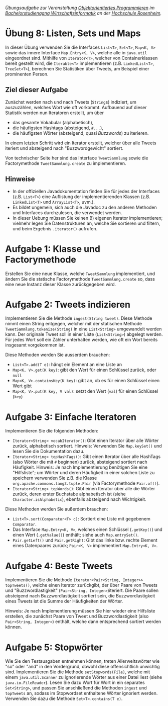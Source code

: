 _Übungsaufgabe zur Veranstaltung [Objektorientiertes Programmieren](https://hsro-wif-oop.github.io) im [Bachelorstudiengang Wirtschaftsinformatik](https://www.th-rosenheim.de/technik/informatik-mathematik/wirtschaftsinformatik-bachelor/) an der [Hochschule Rosenheim](http://www.th-rosenheim.de)._


# Übung 8: Listen, Sets und Maps

In dieser Übung verwenden Sie die Interfaces `List<T>`, `Set<T>`, `Map<K, V>` sowie das innere Interface `Map.Entry<K, V>`, welche alle in `java.util` eingeordnet sind.
Mithilfe von `Iterator<T>`, welcher von Containerklassen bereit gestellt wird, die `Iterable<T>` implementieren (z.B. `LinkedList<T>`, `TreeSet<T>`), berechnen Sie Statistiken über Tweets, am Beispiel einer prominenten Person.


## Ziel dieser Aufgabe

Zunächst werden nach und nach Tweets (`String`s) indiziert, um auszuzählen, welches Wort wie oft vorkommt.
Aufbauend auf dieser Statistik werden nun Iteratoren erstellt, um über

- das gesamte Vokabular (alphabetisch),
- die häufigsten Hashtags (absteigend, `#...`),
- die häufigsten Wörter (absteigend, quasi _Buzzwords_)
zu iterieren.

In einem letzten Schritt wird ein Iterator erstellt, welcher über alle Tweets iteriert und absteigend nach "Buzzwordgewicht" sortiert.

Von technischer Seite her sind das Interface `TweetSammlung` sowie die Factorymethode `TweetSammlung.create` zu implementieren.

## Hinweise

- In der offiziellen Javadokumentation finden Sie für jedes der Interfaces (z.B. `List<T>`) eine Auflistung der implementierenden Klassen (z.B. `LinkedList<T>` und `ArrayList<T>`, uvm.).
- Es bildet ungemein, sich auch die Javadoc zu den anderen Methoden und Interfaces durchzulesen, die verwendet werden.
- In dieser Uebung müssen Sie keinen (!) eigenen Iterator implementieren; vielmehr legen Sie Datenstrukturen an, welche Sie sortieren und filtern, und beim Ergebnis `.iterator()` aufrufen.


# Aufgabe 1: Klasse und Factorymethode

Erstellen Sie eine neue Klasse, welche `TweetSammlung` implementiert, und ändern Sie die statische Factorymethode `TweetSammlung.create` so, dass eine neue Instanz dieser Klasse zurückgegeben wird.


# Aufgabe 2: Tweets indizieren

Implementieren Sie die Methode `ingest(String tweet)`.
Diese Methode nimmt einen String entgegen, welcher mit der statischen Methode `TweetSammlung.tokenize(String)` in eine `List<String>` umgewandelt werden kann.
Der originale Tweet soll in einer Liste (`List<String>`) abgelegt werden.
Für jedes Wort soll ein Zähler unterhalten werden, wie oft ein Wort bereits insgesamt vorgekommen ist.

Diese Methoden werden Sie ausserdem brauchen:

- `List<T>.add(T e)`: hängt ein Element an eine Liste an
- `Map<K, V>.get(K key)`: gibt den Wert für einen Schlüssel zurück, oder `null`
- `Map<K, V>.containsKey(K key)`: gibt an, ob es für einen Schlüssel einen Wert gibt
- `Map<K, V>.put(K key, V val)`: setzt den Wert (`val`) für einen Schlüssel (`key`)


# Aufgabe 3: Einfache Iteratoren

Implementieren Sie die folgenden Methoden:

- `Iterator<String> vocabIterator()`: Gibt einen Iterator über alle Wörter zurück, alphabetisch sortiert.
	Hinweis: Verwenden Sie `Map.keySet()` und lesen Sie die Dokumentation dazu.
- `Iterator<String> topHashTags()`: Gibt einen Iterator über alle HashTags (also Wörter die mit `#` beginnen) zurück, absteigend sortiert nach Häufigkeit.
	Hinweis: Je nach Implementierung benötigen Sie eine "Hilfsliste"; um Wörter und deren Häufigkeit in einer solchen Liste zu speichern verwenden Sie z.B. die Klasse `org.apache.commons.lang3.tuple.Pair` (via Factorymethode `Pair.of()`).
- `Iterator<String> topWords()`: Gibt einen Iterator über alle die Wörter zurück, deren erster Buchstabe alphabetisch ist (siehe `Character.isAlphabetic`), ebenfalls absteigend nach Wichtigkeit.

Diese Methoden werden Sie außerdem brauchen:

- `List<T>.sort(Comparator<T> c)`: Sortiert eine Liste mit gegebenem `Comparator`.
- Das Interface `Map.Entry<K, V>`, welches einen Schlüssel (`.getKey()`) und einen Wert (`.getValue()`) enthält; siehe auch `Map.entrySet()`.
- `Pair.getLeft()` und `Pair.getRight`: Gibt das linke bzw. rechte Element eines Datenpaares zurück; `Pair<K, V>` implementiert `Map.Entry<K, V>`.


# Aufgabe 4: Beste Tweets

Implementieren Sie die Methode `Iterator<Pair<String, Integer>> topTweets()`, welche einen Iterator zurückgibt, der über Paare von Tweets und "Buzzwordlastigkeit" (`Pair<String, Integer>`)iteriert.
Die Paare sollen absteigend nach Buzzwordlastigkeit sortiert sein, die Buzzwordlastigkeit eines Tweets ist die Summe der Häufigkeiten der Wörter.

Hinweis: Je nach Implementierung müssen Sie hier wieder eine Hilfsliste erstellen, die zunächst Paare von Tweet und Buzzwordlastigkeit (also `Pair<String, Integer>`) enthält, welche dann entsprechend sortiert werden können.


# Aufgabe 5: Stopwörter

Wie Sie den Testausgaben entnehmen können, treten Allerweltswörter wie "so" oder "and" in den Vordergrund, obwohl diese offensichtlich unwichtig sind.
Implementieren Sie die Methode `setStopwords(File)`, welche mit einem `java.util.Scanner` zu ignorierende Wörter aus einer Datei liest (siehe `java.io.FileReader`).
Lesen Sie dazu Wort für Wort in ein separates `Set<String>`, und passen Sie anschließend die Methoden `ingest` und `topTweets` an, sodass im Stopwordset enthaltene Wörter ignoriert werden.
Verwenden Sie dazu die Methode `Set<T>.contains(T e)`.
